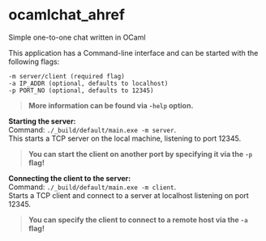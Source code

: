 # ocamlchat_ahref
Simple one-to-one chat written in OCaml

This application has a Command-line interface and can be started with the following flags:
```
-m server/client (required flag)
-a IP_ADDR (optional, defaults to localhost)
-p PORT_NO (optional, defaults to 12345)
```
> **More information can be found via `-help` option.**

**Starting the server:**  
Command: `./_build/default/main.exe -m server`.  
This starts a TCP server on the local machine, listening to port 12345.

> **You can start the client on another port by specifying it via the `-p` flag!** 


**Connecting the client to the server:**  
Command: `./_build/default/main.exe -m client`.  
Starts a TCP client and connect to a server at localhost listening on port 12345.

> **You can specify the client to connect to a remote host via the `-a` flag!** 
